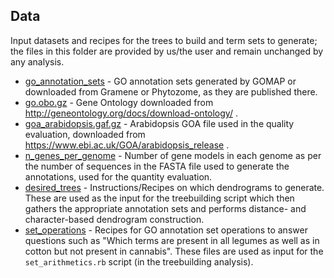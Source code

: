 ## Data
Input datasets and recipes for the trees to build and term sets to generate; the files in this folder are provided by us/the user and remain unchanged by any analysis.
- [go_annotation_sets](https://github.com/Dill-PICL/GOMAP-Paper-2019.1/tree/master/data/go_annotation_sets) - GO annotation sets generated by GOMAP or downloaded from Gramene or Phytozome, as they are published there.
- [go.obo.gz](https://github.com/Dill-PICL/GOMAP-Paper-2019.1/blob/master/data/go.obo.gz) - Gene Ontology downloaded from http://geneontology.org/docs/download-ontology/ .
- [goa_arabidopsis.gaf.gz](https://github.com/Dill-PICL/GOMAP-Paper-2019.1/blob/master/data/goa_arabidopsis.gaf.gz) - Arabidopsis GOA file used in the quality evaluation, downloaded from https://www.ebi.ac.uk/GOA/arabidopsis_release .
- [n_genes_per_genome](https://github.com/Dill-PICL/GOMAP-Paper-2019.1/blob/master/data/n_genes_per_genome.csv) - Number of gene models in each genome as per the number of sequences in the FASTA file used to generate the annotations, used for the quantity evaluation.
- [desired_trees](https://github.com/Dill-PICL/GOMAP-Paper-2019.1/tree/master/data/desired_trees) - Instructions/Recipes on which dendrograms to generate. These are used as the input for the treebuilding script which then gathers the appropriate annotation sets and performs distance- and character-based dendrogram construction.
- [set_operations](https://github.com/Dill-PICL/GOMAP-Paper-2019.1/tree/master/data/set_operations) - Recipes for GO annotation set operations to answer questions such as "Which terms are present in all legumes as well as in cotton but not present in cannabis". These files are used as input for the `set_arithmetics.rb` script (in the treebuilding analysis).
